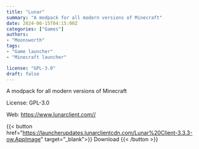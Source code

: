 ```yaml
---
title: "Lunar"
summary: "A modpack for all modern versions of Minecraft"
date: 2024-06-15T04:15:00Z
categories: ["Games"]
authors:
- "Moonsworth"
tags: 
- "Game launcher"
- "Minecraft launcher"

license: "GPL-3.0"
draft: false
---
```


A modpack for all modern versions of Minecraft

License: GPL-3.0

Web: <https://www.lunarclient.com//>  

{{< button href="https://launcherupdates.lunarclientcdn.com/Lunar%20Client-3.3.3-ow.AppImage" target="_blank">}}
Download
{{< /button >}}
